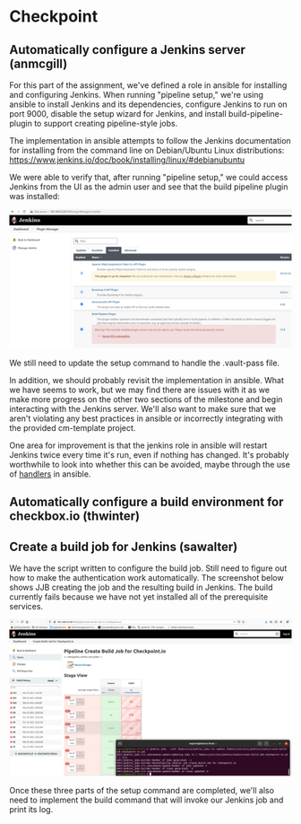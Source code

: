 # Checkpoint

## Automatically configure a Jenkins server (anmcgill)

For this part of the assignment, we've defined a role in ansible for installing and configuring Jenkins. When running "pipeline setup," we're using ansible to install Jenkins and its dependencies, configure Jenkins to run on port 9000, disable the setup wizard for Jenkins, and install build-pipeline-plugin to support creating pipeline-style jobs.

The implementation in ansible attempts to follow the Jenkins documentation for installing from the command line on Debian/Ubuntu Linux distributions: https://www.jenkins.io/doc/book/installing/linux/#debianubuntu

We were able to verify that, after running "pipeline setup," we could access Jenkins from the UI as the admin user and see that the build pipeline plugin was installed:

![Jenkins Installed](screenshots/jenkinsInstalled.PNG)

We still need to update the setup command to handle the .vault-pass file.

In addition, we should probably revisit the implementation in ansible. What we have seems to work, but we may find there are issues with it as we make more progress on the other two sections of the milestone and begin interacting with the Jenkins server. We'll also want to make sure that we aren't violating any best practices in ansible or incorrectly integrating with the provided cm-template project.

One area for improvement is that the jenkins role in ansible will restart Jenkins twice every time it's run, even if nothing has changed. It's probably worthwhile to look into whether this can be avoided, maybe through the use of [handlers](https://docs.ansible.com/ansible/latest/user_guide/playbooks_handlers.html) in ansible.

## Automatically configure a build environment for checkbox.io (thwinter)

## Create a build job for Jenkins (sawalter)

We have the script written to configure the build job.  Still need to figure out how to make the authentication work automatically.  The screenshot below shows JJB creating the job and the resulting build in Jenkins.  The build currently fails because we have not yet installed all of the prerequisite services.

![Creating Build Job with JJB](screenshots/buildjob.png)






Once these three parts of the setup command are completed, we'll also need to implement the build command that will invoke our Jenkins job and print its log.
